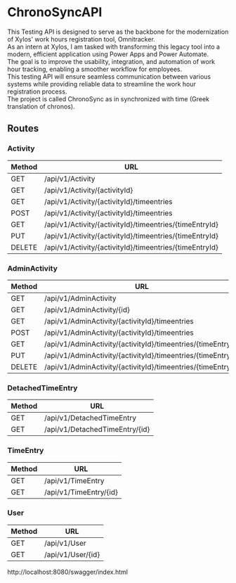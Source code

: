 # ChronoSyncAPI
This Testing API is designed to serve as the backbone for the modernization of Xylos' work hours registration tool, Omnitracker.  
As an intern at Xylos, I am tasked with transforming this legacy tool into a modern, efficient application using Power Apps and Power Automate.  
The goal is to improve the usability, integration, and automation of work hour tracking, enabling a smoother workflow for employees.  
This testing API will ensure seamless communication between various systems while providing reliable data to streamline the work hour registration process.  
The project is called ChronoSync as in synchronized with time (Greek translation of chronos).  

## Routes
### Activity
| Method | URL                                                     |
| ------ | ------------------------------------------------------- |
| GET    | /api/v1/Activity                                        |
| GET    | /api/v1/Activity/{activityId}                           |
| GET    | /api/v1/Activity/{activityId}/timeentries               |
| POST   | /api/v1/Activity/{activityId}/timeentries               |
| GET    | /api/v1/Activity/{activityId}/timeentries/{timeEntryId} |
| PUT    | /api/v1/Activity/{activityId}/timeentries/{timeEntryId} |
| DELETE | /api/v1/Activity/{activityId}/timeentries/{timeEntryId} |

### AdminActivity
| Method | URL                                                          |
| ------ | ------------------------------------------------------------ |
| GET    | /api/v1/AdminActivity                                        |
| GET    | /api/v1/AdminActivity/{id}                                   |
| GET    | /api/v1/AdminActivity/{activityId}/timeentries               |
| POST   | /api/v1/AdminActivity/{activityId}/timeentries               |
| GET    | /api/v1/AdminActivity/{activityId}/timeentries/{timeEntryId} |
| PUT    | /api/v1/AdminActivity/{activityId}/timeentries/{timeEntryId} |
| DELETE | /api/v1/AdminActivity/{activityId}/timeentries/{timeEntryId} |

### DetachedTimeEntry
| Method | URL                            |
| ------ | ------------------------------ |
| GET    | /api/v1/DetachedTimeEntry      |
| GET    | /api/v1/DetachedTimeEntry/{id} |

### TimeEntry
| Method | URL                    |
| ------ | ---------------------- |
| GET    | /api/v1/TimeEntry      |
| GET    | /api/v1/TimeEntry/{id} |

### User
| Method | URL               |
| ------ | ----------------- |
| GET    | /api/v1/User      |
| GET    | /api/v1/User/{id} |

http://localhost:8080/swagger/index.html